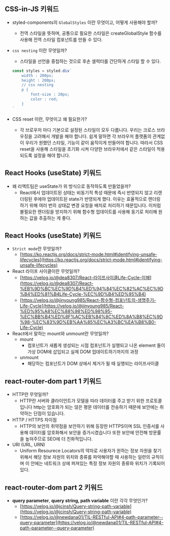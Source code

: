## CSS-in-JS 키워드

- styled-components의 `GlobalStyles` 이란 무엇이고, 어떻게 사용해야 할까?
    - 전역 스타일을 뜻하며, 공통으로 필요한 스타일은 createGlobalStyle 함수를 사용해 전역 스타일 컴포넌트를 만들 수 있다.
- `css nesting` 이란 무엇일까?
    - 스타일을 선언을 중첩하는 것으로 후손 셀럭터를 간단하게 스타일 할 수 있다.
    
    ```jsx
    const styles = styled.div`
    	width : 200px;
    	height : 200px;
    	// css nesting
    	p {
    		font-size : 20px;
    		color : red;
    	}
    `
    ```
    
- CSS reset 이란, 무엇이고 왜 필요한가?
    - 각 브로우저 마다 기본으로 설정된 스타일이 모두 다릅니다. 우리는 크로스 브라우징을 고려해서 개발을 해야 합니다. 쉽게 말하면 각 브라우저 플랫폼의 관계없이 우리가 원했던 스타일, 기능이 같이 움직이게 만들어야 합니다. 따라서 CSS reset을 사용해 스타일을 초기화 시켜 다양한 브라우저에서 같은 스타일이 적용되도록 설정을 해야 합니다.
    
## React Hooks (useState) 키워드
    
- 왜 리액트팀은 useState가 위 방식으로 동작하도록 만들었을까?
    - React에서 업데이트된 상태는 비동기적 특성 때문에 즉시 반영되지 않고 리렌더링된 후에야 업데이트된 state가 반영되게 했다. 이유는 효율적으로 렌더링 하기 위해 여러 번의 상태값 변경 요청을 배치로 처리하기 때문입니다. 이처럼 불필요한 렌더링을 방지하기 위해 함수형 업데이트를 사용해 동기로 처리해 원하는 값을 추출하는 게 좋다.
    
    
## React Hooks (useState) 키워드
- `Strict mode`란 무엇일까?
    - [https://ko.reactjs.org/docs/strict-mode.html#identifying-unsafe-lifecycles](https://ko.reactjs.org/docs/strict-mode.html#identifying-unsafe-lifecycles)
- React 라이프 사이클이란 무엇일까?
    - [https://velog.io/@dea8307/React-라이프사이클Life-Cycle-이해](https://velog.io/@dea8307/React-%EB%9D%BC%EC%9D%B4%ED%94%84%EC%82%AC%EC%9D%B4%ED%81%B4Life-Cycle-%EC%9D%B4%ED%95%B4)
    - [https://velog.io/@jinyoung985/React-함수형-컴포넌트의-생명주기-Life-Cycle](https://velog.io/@jinyoung985/React-%ED%95%A8%EC%88%98%ED%98%95-%EC%BB%B4%ED%8F%AC%EB%84%8C%ED%8A%B8%EC%9D%98-%EC%83%9D%EB%AA%85%EC%A3%BC%EA%B8%B0-Life-Cycle)
- React에서 말하는 mount와 unmount란 무엇일까?
    - mount
        - 컴포넌트가 새롭게 생성되는 시점 컴포넌트가 실행되고 나온 element 들이 가상 DOM에 삽입되고 실제 DOM 업데이트하기까지의 과정
    - unmount
        - 해당하는 컴포넌트가 DOM 상에서 제거가 될 때 실행되는 라이프사이클
        
## react-router-dom part 1 키워드

- HTTP란 무엇일까?
    - HTTP란 서버와 클라이언트가 모델을 따라 데이터를 주고 받기 위한 프로토콜입니다 http는 암호화가 되는 않은 평문 데이터를 전송하기 때문에 보안에는 취약하는 단점이 있습니다.
- HTTP / HTTPS 차이점
    - HTTP의 보안의 취약점을 보안하기 위해 등장한 HTTPS이며 SSL 인증서를 사용해 데이터를 암호화해서 보안을 증가시켰습니다 또한 보안에 안전해 방문률을 높혀주므로 SEO에 더 친화적입니다.
- URI (URL, URN)
    - Uniform Resourece Locators의 약자로 사용자가 원하는 정보 자원을 찾기 위해서 해당 정보 자원의 위치와 종류를 파악해야할 때 사용하는 일련의 규칙이며 이 안에는 네트워크 상에 퍼져있는 특정 정보 자원의 종류와 위치가 기록되어 있다.
    
    
## react-router-dom part 2 키워드

- **query parameter**, **query string, path variable** 이란 각각 무엇인가?
    - [https://velog.io/@jcinsh/Query-string-path-variable](https://velog.io/@jcinsh/Query-string-path-variable)
    - [https://velog.io/@newdana01/TIL-RESTful-API#4-path-parameter--query-parameter](https://velog.io/@newdana01/TIL-RESTful-API#4-path-parameter--query-parameter)
